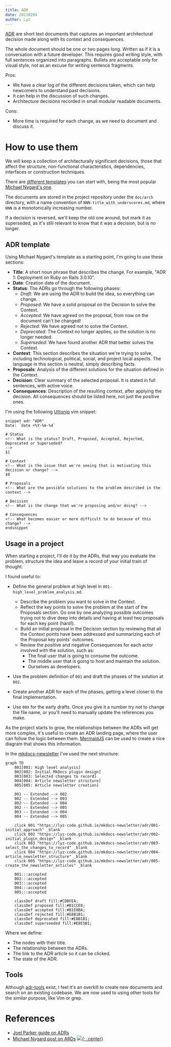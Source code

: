 ```yaml
---
title: ADR
date: 20210204
author: Lyz
---
```


[ADR](https://github.com/joelparkerhenderson/architecture_decision_record) are
short text documents that captures an important architectural decision made
along with its context and consequences.

The whole document should be one or two pages long. Written as if it is
a conversation with a future developer. This requires good writing style, with
full sentences organized into paragraphs. Bullets are acceptable only for visual
style, not as an excuse for writing sentence fragments.

Pros:

* We have a clear log of the different decisions taken, which can help newcomers
    to understand past decisions.
* It can help in the discussion of such changes.
* Architecture decisions recorded in small modular readable documents.

Cons:

* More time is required for each change, as we need to document and discuss it.

# How to use them

We will keep a collection of architecturally significant decisions, those that
affect the structure, non-functional characteristics, dependencies, interfaces
or construction techniques.

There are [different
templates](https://github.com/joelparkerhenderson/architecture_decision_record#adr-example-templates)
you can start with, being the most popular [Michael Nygard's
one](https://github.com/joelparkerhenderson/architecture_decision_record/blob/master/adr_template_by_michael_nygard.md).

The documents are stored in the project repository under the `doc/arch`
directory, with a name convention of `NNN-title_with_underscores.md`, where
`NNN` is a monotonically increasing number.

If a decision is reversed, we'll keep the old one around, but mark it as
superseded, as it's still relevant to know that it was a decision, but is no
longer.

## ADR template

Using Michael Nygard's template as a starting point, I'm going to use these
sections:

* **Title**: A short noun phrase that describes the change. For example, "ADR 1:
    Deployment on Ruby on Rails 3.0.10".
* **Date**: Creation date of the document.
* **Status**: The ADRs go through the following phases:
    * *Draft*: We are using the ADR to build the idea, so everything can change.
    * *Proposed*: We have a solid proposal on the Decision to solve the Context.
    * *Accepted*: We have agreed on the proposal, from now on the document can't
        be changed!
    * *Rejected*: We have agreed not to solve the Context.
    * *Deprecated*: The Context no longer applies, so the solution is no longer
        needed.
    * *Superseded*: We have found another ADR that better solves the Context.
* **Context**: This section describes the situation we're trying to solve,
    including technological, political, social, and project local aspects. The
    language in this section is neutral, simply describing facts.
* **Proposals**: Analysis of the different solutions for the situation defined
    in the Context.
* **Decision**: Clear summary of the selected proposal. It is stated in full
    sentences, with active voice.
* **Consequences**: Description of the resulting context, after applying
    the decision. All consequences should be listed here, not just the positive
    ones.

I'm using the following [Ultisnip](https://github.com/SirVer/ultisnips) vim
snippet:

```vim
snippet adr "ADR"
Date: `date +%Y-%m-%d`

# Status
<!-- What is the status? Draft, Proposed, Accepted, Rejected, Deprecated or Superseded?
-->
$1

# Context
<!-- What is the issue that we're seeing that is motivating this decision or change? -->
$0

# Proposals
<!-- What are the possible solutions to the problem described in the context -->

# Decision
<!-- What is the change that we're proposing and/or doing? -->

# Consequences
<!-- What becomes easier or more difficult to do because of this change? -->
endsnippet
```

## Usage in a project

When starting a project, I'll do it by the ADRs, that way you evaluate the
problem, structure the idea and leave a record of your initial train of thought.

I found useful to:

* Define the general problem at high level in
    `001-high_level_problem_analysis.md`.

    * Describe the problem you want to solve in the Context.
    * Reflect the key points to solve the problem at the start of the Proposals
        section. Go one by one analyzing possible outcomes trying not to dive deep
        into details and having at least two proposals for each key point (hard!).
    * Build an initial proposal in the Decision section by reviewing that all
        the Context points have been addressed and summarizing each of the
        Proposal key points' outcomes.
    * Review the positive and negative Consequences for each actor involved with
        the solution, such as:
        * The final user that is going to consume the outcome.
        * The middle user that is going to host and maintain the solution.
        * Ourselves as developers.
* Use the problem definition of `001` and draft the phases of the solution at `002`.
* Create another ADR for each of the phases, getting a level closer to the final
    implementation.

* Use `00X` for the early drafts. Once you give it a number try not to change
    the file name, or you'll need to manually update the references you make.

As the project starts to grow, the relationships between the ADRs will get more
complex, it's useful to create an ADR landing page, where the user can follow
the logic between them. [MermaidJS](mermaidjs.md) can be used to create a nice
diagram that shows this information.

In the [mkdocs-newsletter](https://lyz-code.github.io/mkdocs-newsletter/adr/adr)
I've used the next structure:

```
graph TD
    001[001: High level analysis]
    002[002: Initial MkDocs plugin design]
    003[003: Selected changes to record]
    004[004: Article newsletter structure]
    005[005: Article newsletter creation]

    001 -- Extended --> 002
    002 -- Extended --> 003
    002 -- Extended --> 004
    002 -- Extended --> 005
    003 -- Extended --> 004
    004 -- Extended --> 005

    click 001 "https://lyz-code.github.io/mkdocs-newsletter/adr/001-initial_approach" _blank
    click 002 "https://lyz-code.github.io/mkdocs-newsletter/adr/002-initial_plugin_design" _blank
    click 003 "https://lyz-code.github.io/mkdocs-newsletter/adr/003-select_the_changes_to_record" _blank
    click 004 "https://lyz-code.github.io/mkdocs-newsletter/adr/004-article_newsletter_structure" _blank
    click 005 "https://lyz-code.github.io/mkdocs-newsletter/adr/005-create_the_newsletter_articles" _blank

    001:::accepted
    002:::accepted
    003:::accepted
    004:::accepted
    005:::accepted

    classDef draft fill:#CDBFEA;
    classDef proposed fill:#B1CCE8;
    classDef accepted fill:#B1E8BA;
    classDef rejected fill:#E8B1B1;
    classDef deprecated fill:#E8B1B1;
    classDef superseeded fill:#E8E5B1;
```

Where we define:

* The nodes with their title.
* The relationship between the ADRs.
* The link to the ADR article so it can be clicked.
* The state of the ADR.

## Tools

Although [adr-tools](https://github.com/npryce/adr-tools) exist, I feel it's an
overkill to create new documents and search on an existing codebase. We are now
used to using other tools for the similar purpose, like Vim or grep.

# References

* [Joel Parker guide on ADRs](https://github.com/joelparkerhenderson/architecture_decision_record)
* [Michael Nygard post on ARDs](https://cognitect.com/blog/2011/11/15/documenting-architecture-decisions)
[![](not-by-ai.svg){: .center}](https://notbyai.fyi)
